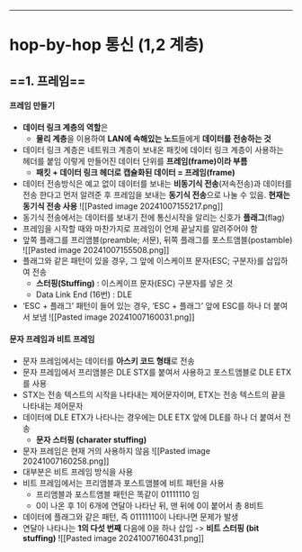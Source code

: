 
---
# hop-by-hop 통신 (1,2 계층)
## ==1. 프레임==
#### 프레임 만들기
- **데이터 링크 계층의 역할**은 
	- **물리 계층**을 이용하여 **LAN에 속해있는 노드**들에게 **데이터를 전송하는 것**
- 데이터 링크 계층은 네트워크 계층이 보내온 패킷에 데이터 링크 계층이 사용하는 헤더를 붙임 이렇게 만들어진 데이터 단위를 **프레임(frame)이라 부름**
	- **패킷 + 데이터 링크 헤더로 캡슐화된 데이터 = 프레임(frame)**
- 데이터 전송방식은 예고 없이 데이터를 보내는 **비동기식 전송**(저속전송)과 데이터를 전송 한다고 먼저 알려준 후 프레임을 보내는 **동기식 전송**으로 나눌 수 있음. **현재는 동기식 전송 사용**
	![[Pasted image 20241007155217.png]]
- 동기식 전송에서는 데이터를 보내기 전에 통신시작을 알리는 신호가 **플래그**(flag)
- 프레임을 시작할 때와 마찬가지로 프레임이 언제 끝날지를 알려주어야 함
- 앞쪽 플래그를 프리앰블(preamble; 서문), 뒤쪽 플래그를 포스트앰블(postamble)
	![[Pasted image 20241007155508.png]]
- 플래그와 같은 패턴이 있을 경우, 그 앞에 이스케이프 문자(ESC; 구분자)를 삽입하여 전송
	- **스터핑(Stuffing)** : 이스케이프 문자(ESC) 구분자를 넣은 것
	- Data Link End (16번) : DLE
- ‘ESC + 플래그’ 패턴이 들어 있는 경우, ‘ESC + 플래그’ 앞에 ESC를 하나 더 붙여서 보냄
	![[Pasted image 20241007160031.png]]
#### 문자 프레임과 비트 프레임
- 문자 프레임에서는 데이터를 **아스키 코드 형태**로 전송
- 문자 프레임에서 프리앰블은 DLE STX를 붙여서 사용하고 포스트앰블로 DLE ETX를 사용
- STX는 전송 텍스트의 시작을 나타내는 제어문자이며, ETX는 전송 텍스트의 끝을 나타내는 제어문자
- 데이터에 DLE ETX가 나타나는 경우에는 DLE ETX 앞에 DLE를 하나 더 붙여서 전송
	- **문자 스터핑 (charater stuffing)**
- 문자 프레임은 현재 거의 사용하지 않음
	![[Pasted image 20241007160258.png]]
- 대부분은 비트 프레임 방식을 사용
- 비트 프레임에서는 프리앰블과 포스트앰블에 비트 패턴을 사용
	- 프리앰블과 포스트앰블 패턴은 똑같이 01111110 임
	- 0이 나온 후 1이 6개에 연달아 나타난 뒤, 맨 뒤에 0이 붙어서 총 8비트
- 데이터에 플래그와 같은 패턴, 즉 01111110이 나타나면 문제가 발생
- 연달아 나타나는 **1의 다섯 번째** 다음에 0을 하나 삽입 -> **비트 스터핑 (bit stuffing)**
	![[Pasted image 20241007160431.png]]
